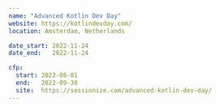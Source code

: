 ```yaml
---
name: "Advanced Kotlin Dev Day"
website: https://kotlindevday.com/
location: Amsterdam, Netherlands

date_start: 2022-11-24
date_end:   2022-11-24

cfp:
  start: 2022-08-01
  end:   2022-09-30
  site:  https://sessionize.com/advanced-kotlin-dev-day/
---
```


